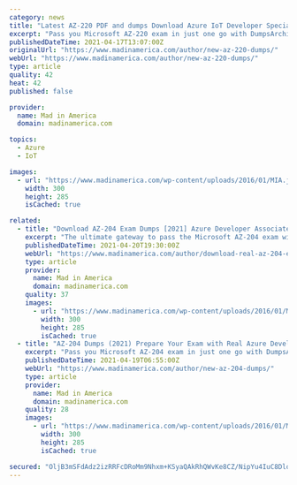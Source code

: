 ```yaml
---
category: news
title: "Latest AZ-220 PDF and dumps Download Azure IoT Developer Specialty Questions and Answers (2021)"
excerpt: "Pass you Microsoft AZ-220 exam in just one go with DumpsArchive AZ-220 dumps pdf. It's the truth that “The present world is changing very fast - many new things are being discovered every day. With this increased technical and digital advancement,"
publishedDateTime: 2021-04-17T13:07:00Z
originalUrl: "https://www.madinamerica.com/author/new-az-220-dumps/"
webUrl: "https://www.madinamerica.com/author/new-az-220-dumps/"
type: article
quality: 42
heat: 42
published: false

provider:
  name: Mad in America
  domain: madinamerica.com

topics:
  - Azure
  - IoT

images:
  - url: "https://www.madinamerica.com/wp-content/uploads/2016/01/MIA.jpg"
    width: 300
    height: 285
    isCached: true

related:
  - title: "Download AZ-204 Exam Dumps [2021] Azure Developer Associate Questions"
    excerpt: "The ultimate gateway to pass the Microsoft AZ-204 exam with ITExamQuestions AZ-204 dumps pdf. Do you want to bring your IT career to a new level by taking the AZ-204 Developing Solutions for Microsoft Azure Exam?"
    publishedDateTime: 2021-04-20T19:30:00Z
    webUrl: "https://www.madinamerica.com/author/download-real-az-204-exam-dumps/"
    type: article
    provider:
      name: Mad in America
      domain: madinamerica.com
    quality: 37
    images:
      - url: "https://www.madinamerica.com/wp-content/uploads/2016/01/MIA.jpg"
        width: 300
        height: 285
        isCached: true
  - title: "AZ-204 Dumps (2021) Prepare Your Exam with Real Azure Developer Associate Exam Questions"
    excerpt: "Pass you Microsoft AZ-204 exam in just one go with DumpsArchive AZ-204 dumps pdf. It's the truth that “The present world is changing very fast - many new things are being discovered every day. With this increased technical and digital advancement,"
    publishedDateTime: 2021-04-19T06:55:00Z
    webUrl: "https://www.madinamerica.com/author/new-az-204-dumps/"
    type: article
    provider:
      name: Mad in America
      domain: madinamerica.com
    quality: 28
    images:
      - url: "https://www.madinamerica.com/wp-content/uploads/2016/01/MIA.jpg"
        width: 300
        height: 285
        isCached: true

secured: "OljB3mSFdAdz2izRRFcDRoMm9Nhxm+KSyaQAkRhQWvKe8CZ/NipYu4IuC8DloqGZDF4d0UKiRmw315Y/TFmcEx76ov9MrqlQdDIybdDjTuDfBpSF6YXGNmK+POqjkV+PqTknaBhvuvW+buahWeSrbeo9welc79f52Cku0YFAk89bgiaiV1q2EZqgpgz3eiw+G/VP3Lz6KO5ivTqg0PfvCnDUtpwKdsq/AndOWSoCKmjbEtoksPAVa3bhOHJgOQxJORXDbYeAE+N0UaXZo4+tJUR6vBLNKdkgPebsakzbdqmnrXxDHK8512jjb4qR22kYmgyJZZIdo1QY7HIzhDxNiBDl74zFtAi+ZfY3m5KLZzU=;DT6EzU5lvtw+3QyaO4SNzQ=="
---
```


